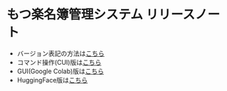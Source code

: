 # もつ楽名簿管理システム リリースノート
* バージョン表記の方法は[こちら](https://github.com/X1288664/Member-Analysis/blob/Release-notes/Version-label-rule.md)
* コマンド操作(CUI)版は[こちら](https://github.com/X1288664/Member-Analysis/blob/Release-notes/CUI-Version.md)
* GUI(Google Colab)版は[こちら](https://github.com/X1288664/Member-Analysis/blob/Release-notes/GUI-Version.md)
* HuggingFace版は[こちら](https://github.com/X1288664/Member-Analysis/blob/Release-notes/Hugging-Face-Version.md)
